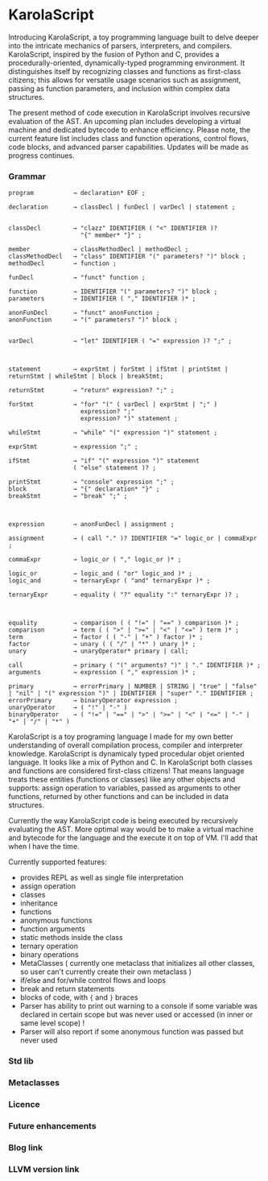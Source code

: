 # KarolaScript

Introducing KarolaScript, a toy programming language built to delve deeper into the intricate mechanics of parsers, interpreters, and compilers. 
KarolaScript, inspired by the fusion of Python and C, provides a procedurally-oriented, dynamically-typed programming environment. 
It distinguishes itself by recognizing classes and functions as first-class citizens; this allows for versatile usage scenarios such as assignment, passing as function parameters, and inclusion within complex data structures.

The present method of code execution in KarolaScript involves recursive evaluation of the AST. 
An upcoming plan includes developing a virtual machine and dedicated bytecode to enhance efficiency. 
Please note, the current feature list includes class and function operations, control flows, code blocks, and advanced parser capabilities. 
Updates will be made as progress continues.

### Grammar

```
program           → declaration* EOF ;

declaration       → classDecl | funDecl | varDecl | statement ;


classDecl         → "clazz" IDENTIFIER ( "<" IDENTIFIER )?
                    "{" member* "}" ;

member            → classMethodDecl | methodDecl ;
classMethodDecl   → "class" IDENTIFIER "(" parameters? ")" block ;
methodDecl        → function ;

funDecl           → "funct" function ;

function          → IDENTIFIER "(" parameters? ")" block ;
parameters        → IDENTIFIER ( "," IDENTIFIER )* ;

anonFunDecl       → "funct" anonFunction ;
anonFunction      → "(" parameters? ")" block ;


varDecl           → "let" IDENTIFIER ( "=" expression )? ";" ;



statement         → exprStmt | forStmt | ifStmt | printStmt | returnStmt | whileStmt | block | breakStmt;

returnStmt        → "return" expression? ";" ;

forStmt           → "for" "(" ( varDecl | exprStmt | ";" )
                    expression? ";"
                    expression? ")" statement ;

whileStmt         → "while" "(" expression ")" statement ;

exprStmt          → expression ";" ;

ifStmt            → "if" "(" expression ")" statement
                  ( "else" statement )? ;

printStmt         → "console" expression ";" ;
block             → "{" declaration* "}" ;
breakStmt         → "break" ";" ;



expression        → anonFunDecl | assignment ;

assignment        → ( call "." )? IDENTIFIER "=" logic_or | commaExpr ;

commaExpr         → logic_or ( "," logic_or )* ;

logic_or          → logic_and ( "or" logic_and )* ;
logic_and         → ternaryExpr ( "and" ternaryExpr )* ;

ternaryExpr       → equality ( "?" equality ":" ternaryExpr )? ;



equality          → comparison ( ( "!=" | "==" ) comparison )* ;
comparison        → term ( ( ">" | ">=" | "<" | "<=" ) term )* ;
term              → factor ( ( "-" | "+" ) factor )* ;
factor            → unary ( ( "/" | "*" ) unary )* ;
unary             → unaryOperator* primary | call;

call              → primary ( "(" arguments? ")" | "." IDENTIFIER )* ;
arguments         → expression ( "," expression )* ;

primary           → errorPrimary | NUMBER | STRING | "true" | "false" | "nil" | "(" expression ")" | IDENTIFIER | "super" "." IDENTIFIER ;
errorPrimary      → binaryOperator expression ;
unaryOperator     → ( "!" | "-" )
binaryOperator    → ( "!=" | "==" | ">" | ">=" | "<" | "<=" | "-" | "+" | "/" | "*" )
```





KarolaScript is a toy programing language I made for my own better understanding of overall compilation process, compiler and interpreter knowledge.
KarolaScript is dynamicaly typed procedular objet oriented language. It looks like a mix of Python and C. In KarolaScript both classes and functions are considered first-class citizens!
That means language treats these entities (functions or classes) like any other objects and supports: assign operation to variables, passed as arguments to other functions, returned by other functions and can be included in data structures.

Currently the way KarolaScript code is being executed by recursively evaluating the AST.
More optimal way would be to make a virtual machine and bytecode for the language and the execute it on top of VM.
I'll add that when I have the time.

Currently supported features:
- provides REPL as well as single file interpretation
- assign operation
- classes
- inheritance
- functions
- anonymous functions
- function arguments
- static methods inside the class
- ternary operation
- binary operations
- MetaClasses ( currently one metaclass that initializes all other classes, so user can't currently create their own metaclass )
- if/else and for/while control flows and loops
- break and return statements
- blocks of code, with `{` and `}` braces
- Parser has ability to print out warning to a console if some variable was declared in certain scope but was never used or accessed (in inner or same level scope) !
- Parser will also report if some anonymous function was passed but never used

### Std lib

### Metaclasses

### Licence

### Future enhancements

### Blog link

### LLVM version link

